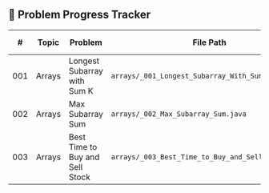 ## 📘 Problem Progress Tracker

| #   | Topic   | Problem                           | File Path                                          | LeetCode Link                                  | Solved | Crushed | Date Solved | Next Revisit | Notes |
|-----|---------|-----------------------------------|----------------------------------------------------|------------------------------------------------|-------|-------|-------------|--------------|------|
| 001 | Arrays  | Longest Subarray with Sum K       | `arrays/_001_Longest_Subarray_With_Sum_K.java`     | [🔗](https://leetcode.com/problems/maximum-size-subarray-sum-equals-k/) | ✅    | ❌     | 2025-06-23  | 2025-07-23   |      |
| 002 | Arrays  | Max Subarray Sum                  | `arrays/_002_Max_Subarray_Sum.java`                | [🔗](https://leetcode.com/problems/maximum-subarray/) | ✅     | ❌     | 2025-06-24  | 2025-07-24   |      |
| 003 | Arrays  | Best Time to Buy and Sell Stock   | `arrays/_003_Best_Time_to_Buy_and_Sell_Stock.java` | [🔗](https://leetcode.com/problems/best-time-to-buy-and-sell-stock/) | ✅     | ✅     | 2025-06-30  | 2025-07-25   |      |
